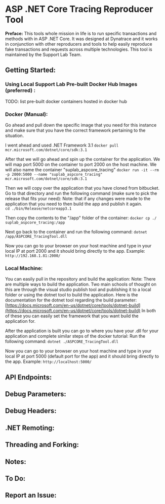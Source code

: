 # ASP .NET Core Tracing Reproducer Tool 
**Preface:** This tools whole mission in life is to run specific transactions and methods with in ASP .NET Core. It was designed at Dynatrace and it works in conjunction with other reproducers and tools to help easily reproduce fake transactions and requests across multiple technologies. This tool is maintained by the Support Lab Team. 

## Getting Started: 

### Using Local Support Lab Pre-built Docker Hub Images (preferred) : 
TODO: list pre-built docker containers hosted in docker hub

### Docker (Manual): 
Go ahead and pull down the specific image that you need for this instance and make sure that you have the correct framework pertaining to the situation.
 
I went ahead and used .NET Framework 3.1
``docker pull mcr.microsoft.com/dotnet/core/sdk:3.1``

After that we will go ahead and spin up the container for the application. We will map port 5000 on the container to port 2000 on the host machine. We will also name the container "suplab_aspcore_tracing"
``docker run -it --rm -p 2000:5000 --name "suplab_aspcore_tracing" mcr.microsoft.com/dotnet/core/sdk:3.1``

Then we will copy over the application that you have cloned from bitbucket. Go to that directory and run the following command (make sure to pick the release that fits your need):
Note: that if any changes were made to the application that you need to then build the app and publish it again.  
``cd ./bin/Release/netcoreapp3.1``

Then copy the contents to the "/app" folder of the container: 
``docker cp ./ suplab_aspcore_tracing:/app``

Next go back to the container and run the following command: 
``dotnet /app/ASPCORE_TracingTool.dll`` 

Now you can go to your browser on your host machine and type in your local IP at port 2000 and it should bring directly to the app. 
Example: 
``http://192.168.1.81:2000/``

### Local Machine: 

You can easily pull in the repository and build the application:
Note: There are multiple ways to build the application. Two main schools of thought on this are through the visual studio publish tool and publishing it to a local folder or using the dotnet tool to build the application. Here is the documentation for the dotnet tool regarding the build parameter: [https://docs.microsoft.com/en-us/dotnet/core/tools/dotnet-build](https://docs.microsoft.com/en-us/dotnet/core/tools/dotnet-build)
In both of these you can easily set the framework that you want build the application for. 

After the application is built you can go to where you have your .dll for your application and complete similar steps of the docker tutorial: 
Run the following command: 
``dotnet ./ASPCORE_TracingTool.dll`` 

Now you can go to your browser on your host machine and type in your local IP at port 5000 (default port for the app) and it should bring directly to the app. 
Example: 
``http://localhost:5000/``

## API Endpoints: 

## Debug Parameters: 

## Debug Headers:

##  .NET Remoting: 

## Threading and Forking:

## Notes: 

## To Do: 

## Report an Issue: 